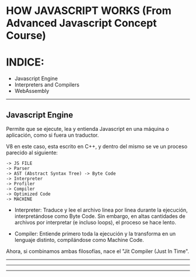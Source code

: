 # HOW JAVASCRIPT WORKS (From Advanced Javascript Concept Course)

# INDICE:
* Javascript Engine
* Interpreters and Compilers
* WebAssembly

-------------------------------------------------------------------

## Javascript Engine

Permite que se ejecute, lea y entienda Javascript en una máquina o aplicación, como si fuera un traductor.

V8 en este caso, esta escrito en C++, y dentro del mismo se ve un proceso parecido al siguiente:

    -> JS FILE
    -> Parser
    -> AST (Abstract Syntax Tree) -> Byte Code
    -> Interpreter
    -> Profiler
    -> Compiler
    -> Optimized Code
    -> MACHINE

* Interpreter: Traduce y lee el archivo linea por linea durante la ejecución, interpretándose como Byte Code. Sin embargo, en altas cantidades de archivos por interpretar (e incluso loops), el proceso se hace lento.

* Compiler: Entiende primero toda la ejecución y la transforma en un lenguaje distinto, compilándose como Machine Code.

Ahora, si combinamos ambas filosofías, nace el "Jit Compiler (Just In Time".

-------------------------------------------------------------------



-------------------------------------------------------------------



-------------------------------------------------------------------